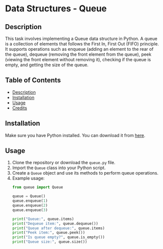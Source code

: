 # Data Structures - Queue

## Description
This task involves implementing a Queue data structure in Python. A queue is a collection of elements that follows the First In, First Out (FIFO) principle. It supports operations such as enqueue (adding an element to the rear of the queue), dequeue (removing the front element from the queue), peek (viewing the front element without removing it), checking if the queue is empty, and getting the size of the queue.

## Table of Contents
- [Description](#description)
- [Installation](#installation)
- [Usage](#usage)
- [Credits](#credits)

## Installation
Make sure you have Python installed. You can download it from [here](https://www.python.org/downloads/).

## Usage
1. Clone the repository or download the `queue.py` file.
2. Import the `Queue` class into your Python script.
3. Create a `Queue` object and use its methods to perform queue operations.
4. Example usage:
    ```python
    from queue import Queue

    queue = Queue()
    queue.enqueue(1)
    queue.enqueue(2)
    queue.enqueue(3)

    print("Queue:", queue.items)
    print("Dequeue item:", queue.dequeue())
    print("Queue after dequeue:", queue.items)
    print("Peek item:", queue.peek())
    print("Is queue empty?", queue.is_empty())
    print("Queue size:", queue.size())
    ```


